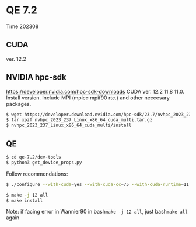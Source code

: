 # QE 7.2
Time 202308

## CUDA
ver. 12.2

## NVIDIA hpc-sdk
https://developer.nvidia.com/hpc-sdk-downloads
CUDA ver. 12.2 11.8 11.0. Install version.
Include MPI (mpicc mpif90 rtc.) and other neccesary packages.
```bash
$ wget https://developer.download.nvidia.com/hpc-sdk/23.7/nvhpc_2023_237_Linux_x86_64_cuda_multi.tar.gz
$ tar xpzf nvhpc_2023_237_Linux_x86_64_cuda_multi.tar.gz
$ nvhpc_2023_237_Linux_x86_64_cuda_multi/install
```

## QE
```bash
$ cd qe-7.2/dev-tools
$ python3 get_device_props.py
```

Follow recommendations:

```bash
$ ./configure --with-cuda=yes --with-cuda-cc=75 --with-cuda-runtime=11.8 --prefix=/home/michaelbishop/softwares/qe/qe-7.2_install
```

```bash
$ make -j 12 all
$ make install
```

Note: if facing error in Wannier90 in bash```make -j 12 all```, just bash```make all``` again 
